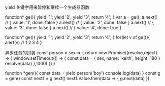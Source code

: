 yield 关键字用来暂停和继续一个生成器函数

function* ge(){
  yield '1';
  yield '2';
  yield '3';
  return '4';
}
var a = ge();
a.next()  // { value: '1', done: false }
a.next()  // { value: '2', done: false }
a.next()  // { value: '3', done: false }
a.next()  // { value: '4', done: true }



function* ge(){
  yield '1';
  yield '2';
  yield '3';
  return '4';
}
for(let v of ge()){
  alert(v)  // 1 2 3 4
}



异步任务的封装
const person = sex => {
  return new Promise((resolve,reject) => {
    window.setTimeout(() => {
      const data = {
        sex,
        name: 'keith',
        height: 180
      }
      resolve(data)
    },1000)
  })
}

function *gen(){
  const data = yield person('boy')
  console.log(data)
}
const g = gen()
const next1 = g.next()
next1.Value.then(data => {
  g.next(data)
})